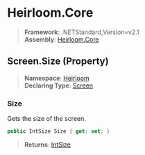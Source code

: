 # Heirloom.Core

> **Framework**: .NETStandard,Version=v2.1  
> **Assembly**: [Heirloom.Core][0]

## Screen.Size (Property)

> **Namespace**: [Heirloom][0]  
> **Declaring Type**: [Screen][1]

### Size

Gets the size of the screen.

```cs
public IntSize Size { get; set; }
```

> **Returns**: [IntSize][2]

[0]: ../../../Heirloom.Core.md
[1]: ../Screen.md
[2]: ../IntSize.md
